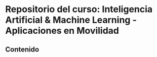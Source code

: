 # Repositorio del curso: Inteligencia Artificial & Machine Learning - Aplicaciones en Movilidad

## Contenido
